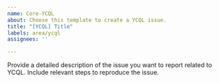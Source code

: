 ```yaml
---
name: Core-YCQL
about: Choose this template to create a YCQL issue.
title: "[YCQL] Title"
labels: area/ycql
assignees: ''

---
```


Provide a detailed description of the issue you want to report related to YCQL.
Include relevant steps to reproduce the issue.
